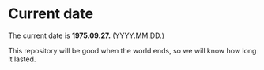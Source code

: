 # Current date

The current date is **1975.09.27.** (YYYY.MM.DD.)

This repository will be good when the world ends, so we will know how long it lasted.